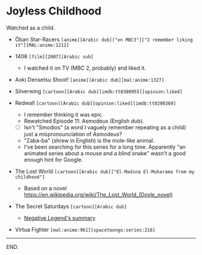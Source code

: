 # Joyless Childhood

Watched as a child.

- Ōban Star-Racers `[anime][Arabic dub]["on MBC3"]["I remember liking it"][MAL:anime:1212]`

- 1408 `[film][2007][Arabic sub]`
    * I watched it on TV (MBC 2, probably) and liked it.

- Aoki Densetsu Shoot! `[anime][Arabic dub][mal:anime:1327]`

- Silverwing `[cartoon][Arabic dub][imdb:tt0380955][opinion:liked]`

- Redwall `[cartoon][Arabic dub][opinion:liked][imdb:tt0200369]`
    * I remember thinking it was epic.
    * Rewatched Episode 11: Asmodeus (English dub).
    * [ ] Isn't "Smodios" (a word I vaguely remember repeating as a child) just a mispronounciation of Asmodeus?
    * "Zaba-ba" (shrew in English) is the mole-like animal.
    * I've been searching for this series for a long time. Apparently "an animated series about a mouse and a blind snake" wasn't a good enough hint for Google.

- The Lost World `[cartoon][Arabic dub]["El-Madina El-Muharama from my childhood"]`
    * Based on a novel https://en.wikipedia.org/wiki/The_Lost_World_(Doyle_novel)
 
 - The Secret Saturdays `[cartoon][Arabic dub]`
    * [Negative Legend's summary](https://www.youtube.com/watch?v=jvlXFYfhH1I)

- Virtua Fighter `[mal:anime:961][spacetoongo:series:216]`

---

END.
